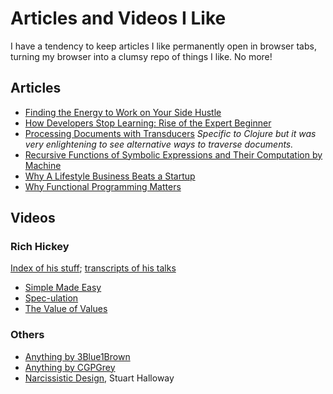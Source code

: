# Articles and Videos I Like
I have a tendency to keep articles I like permanently open in browser tabs,
turning my browser into a clumsy repo of things I like. No more!

## Articles
* [Finding the Energy to Work on Your Side Hustle](https://www.startups.co/articles/finding-the-energy-to-work-on-your-sidehustle?ref=quuu&utm_content=buffer98172&utm_medium=social&utm_source=facebook.com&utm_campaign=buffer)
* [How Developers Stop Learning: Rise of the Expert Beginner](https://www.daedtech.com/how-developers-stop-learning-rise-of-the-expert-beginner/)
* [Processing Documents with Transducers](https://juxt.pro/blog/posts/xpath-in-transducers.html) *Specific to Clojure but it was very enlightening to see alternative ways to traverse documents.*
* [Recursive Functions of Symbolic Expressions and Their Computation by Machine](http://www-formal.stanford.edu/jmc/recursive.html)
* [Why A Lifestyle Business Beats a Startup](https://bugfender.com/blog/why-a-lifestyle-business-beats-a-startup/)
* [Why Functional Programming Matters](https://www.cs.kent.ac.uk/people/staff/dat/miranda/whyfp90.pdf)

## Videos
### Rich Hickey
[Index of his stuff](https://github.com/tallesl/Rich-Hickey-fanclub); [transcripts of his talks](https://github.com/matthiasn/talk-transcripts/tree/master/Hickey_Rich)
* [Simple Made Easy](https://www.infoq.com/presentations/Simple-Made-Easy)
* [Spec-ulation](https://www.youtube.com/watch?v=oyLBGkS5ICk)
* [The Value of Values](https://www.youtube.com/watch?v=-6BsiVyC1kM)

### Others
* [Anything by 3Blue1Brown](https://www.youtube.com/channel/UCYO_jab_esuFRV4b17AJtAw)
* [Anything by CGPGrey](https://www.youtube.com/user/CGPGrey)
* [Narcissistic Design](https://www.youtube.com/watch?v=LEZv-kQUSi4), Stuart Halloway
